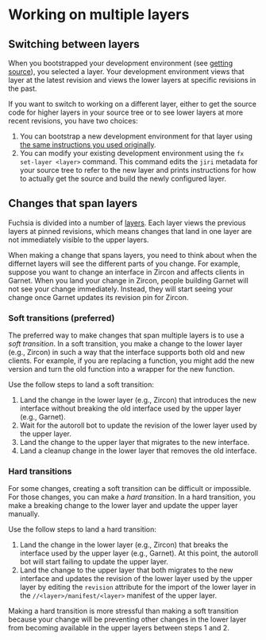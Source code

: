 # Working on multiple layers

## Switching between layers

When you bootstrapped your development environment (see
[getting source][getting-source]), you selected a layer. Your development
environment views that layer at the latest revision and views the lower layers
at specific revisions in the past.

If you want to switch to working on a different layer, either to get the source
code for higher layers in your source tree or to see lower layers at more recent
revisions, you have two choices:

1. You can bootstrap a new development environment for that layer using
   [the same instructions you used originally][getting-source].
2. You can modify your existing development environment using the
   `fx set-layer <layer>` command. This command edits the `jiri` metadata for
   your source tree to refer to the new layer and prints instructions for how to
   actually get the source and build the newly configured layer.

## Changes that span layers

Fuchsia is divided into a number of [layers][layers]. Each layer views the
previous layers at pinned revisions, which means changes that land in one layer
are not immediately visible to the upper layers.

When making a change that spans layers, you need to think about when the
differnet layers will see the different parts of you change. For example,
suppose you want to change an interface in Zircon and affects clients in Garnet.
When you land your change in Zircon, people building Garnet will not see your
change immediately. Instead, they will start seeing your change once Garnet
updates its revision pin for Zircon.

### Soft transitions (preferred)

The preferred way to make changes that span multiple layers is to use a
*soft transition*. In a soft transition, you make a change to the lower layer
(e.g., Zircon) in such a way that the interface supports both old and new
clients. For example, if you are replacing a function, you might add the new
version and turn the old function into a wrapper for the new function.

Use the follow steps to land a soft transition:

1. Land the change in the lower layer (e.g., Zircon) that introduces the new
   interface without breaking the old interface used by the upper layer
   (e.g., Garnet).
2. Wait for the autoroll bot to update the revision of the lower layer
   used by the upper layer.
3. Land the change to the upper layer that migrates to the new interface.
4. Land a cleanup change in the lower layer that removes the old interface.

### Hard transitions

For some changes, creating a soft transition can be difficult or impossible. For
those changes, you can make a *hard transition*. In a hard transition, you make
a breaking change to the lower layer and update the upper layer manually.

Use the follow steps to land a hard transition:

1. Land the change in the lower layer (e.g., Zircon) that breaks the interface
   used by the upper layer (e.g., Garnet). At this point, the autoroll bot will
   start failing to update the upper layer.
3. Land the change to the upper layer that both migrates to the new interface
   and updates the revision of the lower layer used by the upper layer by
   editing the `revision` attribute for the import of the lower layer in the
   `//<layer>/manifest/<layer>` manifest of the upper layer.

Making a hard transition is more stressful than making a soft transition because
your change will be preventing other changes in the lower layer from becoming
available in the upper layers between steps 1 and 2.

[getting-source]: /getting_source.md "Getting source"
[layers]: /source_code/layers.md "Layers"
